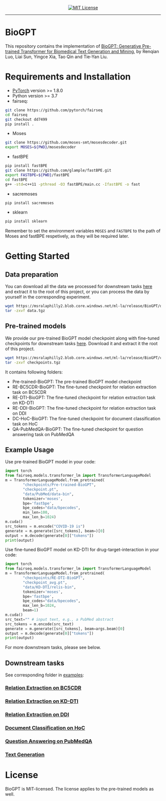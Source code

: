 <p align="center">
  <a href="https://github.com/renqianluo/BioGPT/blob/master/LICENSE"><img alt="MIT License" src="https://img.shields.io/badge/license-MIT-blue.svg" /></a>
</p>

--------------------------------------------------------------------------------

# BioGPT
This repository contains the implementation of [BioGPT: Generative Pre-trained Transformer for Biomedical Text Generation and Mining](), by Renqian Luo, Liai Sun, Yingce Xia, Tao Qin and Tie-Yan Liu.


# Requirements and Installation

* [PyTorch](http://pytorch.org/) version >= 1.8.0
* Python version >= 3.7
* fairseq:

``` bash
git clone https://github.com/pytorch/fairseq
cd fairseq
git checkout dd7499
pip install .
```
* Moses
``` bash
git clone https://github.com/moses-smt/mosesdecoder.git
export MOSES=${PWD}/mosesdecoder
```
* fastBPE
``` bash
pip install fastBPE
git clone https://github.com/glample/fastBPE.git
export FASTBPE=${PWD}/fastBPE
cd fastBPE
g++ -std=c++11 -pthread -O3 fastBPE/main.cc -IfastBPE -o fast
```
* sacremoses
``` bash
pip install sacremoses
```
* sklearn
``` bash
pip install sklearn
```

Remember to set the environment variables `MOSES` and `FASTBPE` to the path of Moses and fastBPE respetively, as they will be required later.

# Getting Started
## Data preparation
You can download all the data we processed for downstream tasks [here](https://msralaphilly2.blob.core.windows.net/ml-la/release/BioGPT/data.tgz) and extract it to the root of this project, or you can process the data by yourself in the corresponding experiment.
``` bash
wget https://msralaphilly2.blob.core.windows.net/ml-la/release/BioGPT/data.tgz
tar -zxvf data.tgz
```
## Pre-trained models
We provide our pre-trained BioGPT model checkpoint along with fine-tuned checkpoints for downstream tasks [here](https://msralaphilly2.blob.core.windows.net/ml-la/release/BioGPT/checkpoints.tgz). Download it and extract it the root of this project.
``` bash
wget https://msralaphilly2.blob.core.windows.net/ml-la/release/BioGPT/checkpoints.tgz
tar -zxvf checkpoints.tgz
```

It contains following folders:

* Pre-trained-BioGPT: The pre-trained BioGPT model checkpoint
* RE-BC5CDR-BioGPT: The fine-tuned checkpoint for relation extraction task on BC5CDR
* RE-DTI-BioGPT: The fine-tuned checkpoint for relation extraction task on KD-DTI
* RE-DDI-BioGPT: The fine-tuned checkpoint for relation extraction task on DDI
* DC-HoC-BioGPT: The fine-tuned checkpoint for document classification task on HoC
* QA-PubMedQA-BioGPT: The fine-tuned checkpoint for question answering task on PubMedQA

## Example Usage
Use pre-trained BioGPT model in your code:
```python
import torch
from fairseq.models.transformer_lm import TransformerLanguageModel
m = TransformerLanguageModel.from_pretrained(
        "checkpoints/Pre-trained-BioGPT", 
        "checkpoint.pt", 
        "data/PubMed/data-bin",
        tokenizer='moses', 
        bpe='fastbpe', 
        bpe_codes="data/bpecodes",
        min_len=100,
        max_len_b=1024)
m.cuda()
src_tokens = m.encode("COVID-19 is")
generate = m.generate([src_tokens], beam=)[0]
output = m.decode(generate[0]["tokens"])
print(output)
```

Use fine-tuned BioGPT model on KD-DTI for drug-target-interaction in your code:
```python
import torch
from fairseq.models.transformer_lm import TransformerLanguageModel
m = TransformerLanguageModel.from_pretrained(
        "checkpoints/RE-DTI-BioGPT", 
        "checkpoint_avg.pt", 
        "data/KD-DTI/relis-bin",
        tokenizer='moses', 
        bpe='fastbpe', 
        bpe_codes="data/bpecodes",
        max_len_b=1024,
        beam=1)
m.cuda()
src_text="" # input text, e.g., a PubMed abstract
src_tokens = m.encode(src_text)
generate = m.generate([src_tokens], beam=args.beam)[0]
output = m.decode(generate[0]["tokens"])
print(output)
```

For more downstream tasks, please see below.

## Downstream tasks
See corresponding folder in [examples](examples):
### [Relation Extraction on BC5CDR](examples/RE-BC5CDR)
### [Relation Extraction on KD-DTI](examples/RE-DTI/)
### [Relation Extraction on DDI](examples/RE-DDI)
### [Document Classification on HoC](examples/DC-HoC/)
### [Question Answering on PubMedQA](examples/QA-PubMedQA/)
### [Text Generation](examples/text-generation/)

# License

BioGPT is MIT-licensed.
The license applies to the pre-trained models as well.
